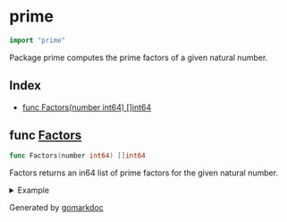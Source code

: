 <!-- Code generated by gomarkdoc. DO NOT EDIT -->

# prime

```go
import "prime"
```

Package prime computes the prime factors of a given natural number\.

## Index

- [func Factors(number int64) []int64](<#func-factors>)


## func [Factors](<https://github.com/vpayno/exercism-workspace/blob/main/go/prime-factors/prime_factors.go#L5>)

```go
func Factors(number int64) []int64
```

Factors returns an in64 list of prime factors for the given natural number\.

<details><summary>Example</summary>
<p>

```go
{
	fmt.Printf("%d: %v\n", 60, Factors(60))

}
```

#### Output

```
60: [2 2 3 5]
```

</p>
</details>



Generated by [gomarkdoc](<https://github.com/princjef/gomarkdoc>)
